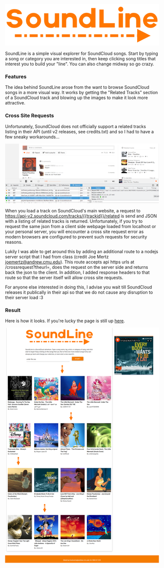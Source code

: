 ![SoundLine logo](https://raw.githubusercontent.com/purelogiq/soundline/master/soundline_logo.png)

SoundLine is a simple visual explorer for SoundCloud songs. Start by typing a song or category you are interested in, then keep clicking song titles that interest you to build your "line". You can also change midway so go crazy.

### Features
The idea behind SoundLine arose from the want to browse SoundCloud songs in a more visual way. 
It works by getting the "Related Tracks" section of a SoundCloud track and blowing up the images to make it look more attractive. 

### Cross Site Requests
Unfortunately, SoundCloud does not officially support a related tracks listing in their API (until v2 releases, see credits.txt) and so I had to have a few sneaky workarounds...

![SoundLine relatedreq](https://raw.githubusercontent.com/purelogiq/soundline/master/relatedreq.PNG)

When you load a track on SoundCloud's main website, a request to https://api-v2.soundcloud.com/tracks/{{trackid}}/related is send and JSON with a listing of related tracks is returned. Unfortunately, if you try to request the same json from a client side webpage loaded from localhost or your personal server, you will encounter a cross site request error as modern browsers are configured to prevent such requests for security reasons.

Lukily I was able to get around this by adding an additional route to a nodejs server script that I had from class (credit Joe Mertz joemertz@andrew.cmu.edu). This route accepts api https urls at /crossrequest?theurl=, does the request on the server side and returns back the json to the client. In addition, I added response headers to that route so that the server itself will allow cross site requests.

For anyone else interested in doing this, I advise you wait till SoundCloud releases it publically in their api so that we do not cause any disruption to their server load :3

### Result
Here is how it looks.
If you're lucky the page is still up [here](http://nodejs67328-cmuimadueme.rhcloud.com/soundline/soundline.html).

![SoundLine SS](https://raw.githubusercontent.com/purelogiq/soundline/master/screenshot.png)

